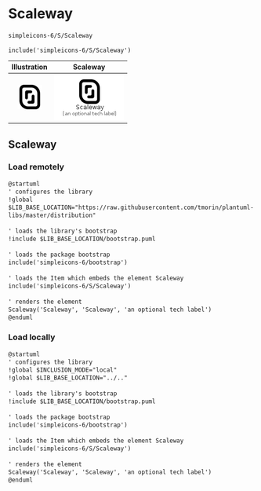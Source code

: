 # Scaleway


```text
simpleicons-6/S/Scaleway
```

```text
include('simpleicons-6/S/Scaleway')
```



| Illustration | Scaleway |
| :---: | :---: |
| ![illustration for Illustration](../../simpleicons-6/S/Scaleway.png) | ![illustration for Scaleway](../../simpleicons-6/S/Scaleway.Local.png) |




## Scaleway

### Load remotely
```plantuml
@startuml
' configures the library
!global $LIB_BASE_LOCATION="https://raw.githubusercontent.com/tmorin/plantuml-libs/master/distribution"

' loads the library's bootstrap
!include $LIB_BASE_LOCATION/bootstrap.puml

' loads the package bootstrap
include('simpleicons-6/bootstrap')

' loads the Item which embeds the element Scaleway
include('simpleicons-6/S/Scaleway')

' renders the element
Scaleway('Scaleway', 'Scaleway', 'an optional tech label')
@enduml
```

### Load locally
```plantuml
@startuml
' configures the library
!global $INCLUSION_MODE="local"
!global $LIB_BASE_LOCATION="../.."

' loads the library's bootstrap
!include $LIB_BASE_LOCATION/bootstrap.puml

' loads the package bootstrap
include('simpleicons-6/bootstrap')

' loads the Item which embeds the element Scaleway
include('simpleicons-6/S/Scaleway')

' renders the element
Scaleway('Scaleway', 'Scaleway', 'an optional tech label')
@enduml
```


